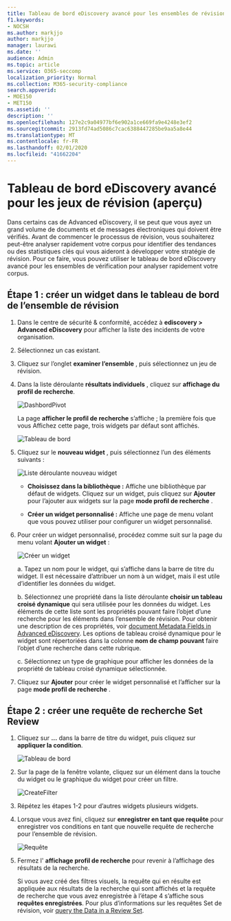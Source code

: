 ```yaml
---
title: Tableau de bord eDiscovery avancé pour les ensembles de révision
f1.keywords:
- NOCSH
ms.author: markjjo
author: markjjo
manager: laurawi
ms.date: ''
audience: Admin
ms.topic: article
ms.service: O365-seccomp
localization_priority: Normal
ms.collection: M365-security-compliance
search.appverid:
- MOE150
- MET150
ms.assetid: ''
description: ''
ms.openlocfilehash: 127e2c9a04977bf6e902a1ce669fa9e4248e3ef2
ms.sourcegitcommit: 2913fd74ad5086c7cac6388447285be9aa5a8e44
ms.translationtype: MT
ms.contentlocale: fr-FR
ms.lasthandoff: 02/01/2020
ms.locfileid: "41662204"
---
```

# <a name="advanced-ediscovery-dashboard-for-review-sets-preview"></a>Tableau de bord eDiscovery avancé pour les jeux de révision (aperçu)

Dans certains cas de Advanced eDiscovery, il se peut que vous ayez un grand volume de documents et de messages électroniques qui doivent être vérifiés. Avant de commencer le processus de révision, vous souhaiterez peut-être analyser rapidement votre corpus pour identifier des tendances ou des statistiques clés qui vous aideront à développer votre stratégie de révision. Pour ce faire, vous pouvez utiliser le tableau de bord eDiscovery avancé pour les ensembles de vérification pour analyser rapidement votre corpus.

## <a name="step-1-create-a-widget-on-the-review-set-dashboard"></a>Étape 1 : créer un widget dans le tableau de bord de l’ensemble de révision

1. Dans le centre de sécurité & conformité, accédez à **ediscovery > Advanced eDiscovery** pour afficher la liste des incidents de votre organisation.
  
2. Sélectionnez un cas existant.
  
3. Cliquez sur l’onglet **examiner l’ensemble** , puis sélectionnez un jeu de révision.
  
4. Dans la liste déroulante **résultats individuels** , cliquez sur **affichage du profil de recherche**. 

   ![DashbordPivot](media/dashboardpivot.png)

   La page **afficher le profil de recherche** s’affiche ; la première fois que vous Affichez cette page, trois widgets par défaut sont affichés.

   ![Tableau de bord](media/dashboardonly.png)
  
5. Cliquez sur le **nouveau widget** , puis sélectionnez l’un des éléments suivants :

   ![Liste déroulante nouveau widget](media/NewWidgetDropdownBox.png)

   - **Choisissez dans la bibliothèque :** Affiche une bibliothèque par défaut de widgets. Cliquez sur un widget, puis cliquez sur **Ajouter** pour l’ajouter aux widgets sur la page **mode profil de recherche** .
  
   - **Créer un widget personnalisé :** Affiche une page de menu volant que vous pouvez utiliser pour configurer un widget personnalisé. 

6. Pour créer un widget personnalisé, procédez comme suit sur la page du menu volant **Ajouter un widget** :

   ![Créer un widget](media/addwidget.png)

    a. Tapez un nom pour le widget, qui s’affiche dans la barre de titre du widget. Il est nécessaire d’attribuer un nom à un widget, mais il est utile d’identifier les données du widget.

    b. Sélectionnez une propriété dans la liste déroulante **choisir un tableau croisé dynamique** qui sera utilisée pour les données du widget. Les éléments de cette liste sont les propriétés pouvant faire l’objet d’une recherche pour les éléments dans l’ensemble de révision. Pour obtenir une description de ces propriétés, voir [document Metadata Fields in Advanced eDiscovery](document-metadata-fields-in-Advanced-eDiscovery.md). Les options de tableau croisé dynamique pour le widget sont répertoriées dans la colonne **nom de champ pouvant** faire l’objet d’une recherche dans cette rubrique.

    c. Sélectionnez un type de graphique pour afficher les données de la propriété de tableau croisé dynamique sélectionnée.

  6. Cliquez sur **Ajouter** pour créer le widget personnalisé et l’afficher sur la page **mode profil de recherche** .

## <a name="step-2-create-a-review-set-search-query"></a>Étape 2 : créer une requête de recherche Set Review

1. Cliquez sur **...** dans la barre de titre du widget, puis cliquez sur **appliquer la condition**.

   ![Tableau de bord](media/searchprofilehome.png)

2. Sur la page de la fenêtre volante, cliquez sur un élément dans la touche du widget ou le graphique du widget pour créer un filtre.

   ![CreateFilter](media/applyconditionfilter.png)

3. Répétez les étapes 1-2 pour d’autres widgets plusieurs widgets. 

4. Lorsque vous avez fini, cliquez sur **enregistrer en tant que requête** pour enregistrer vos conditions en tant que nouvelle requête de recherche pour l’ensemble de révision.

   ![Requête](media/savequery.png)

5. Fermez l' **affichage profil de recherche** pour revenir à l’affichage des résultats de la recherche.

   Si vous avez créé des filtres visuels, la requête qui en résulte est appliquée aux résultats de la recherche qui sont affichés et la requête de recherche que vous avez enregistrée à l’étape 4 s’affiche sous **requêtes enregistrées**. Pour plus d’informations sur les requêtes Set de révision, voir [query the Data in a Review Set](review-set-search.md).
